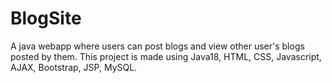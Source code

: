 # BlogSite

A java webapp where users can post blogs and view other user's blogs posted by them. This project is made using Java18, HTML, CSS, Javascript, AJAX, Bootstrap, JSP, MySQL.
